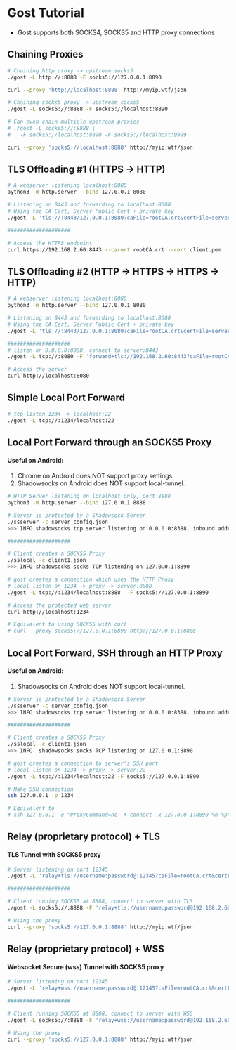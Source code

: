 # Gost Tutorial

- Gost supports both SOCKS4, SOCKS5 and HTTP proxy connections

## Chaining Proxies

```bash
# Chaining http proxy -> upstream socks5
./gost -L http://:8888 -F socks5://127.0.0.1:8890

curl --proxy 'http://localhost:8888' http://myip.wtf/json

# Chaining socks5 proxy -> upstream socks5
./gost -L socks5://:8888 -F socks5://localhost:8890

# Can even chain multiple upstream proxies
# ./gost -L socks5://:8888 \
#   -F socks5://localhost:8890 -F socks5://localhost:9999

curl --proxy 'socks5://localhost:8888' http://myip.wtf/json
```

## TLS Offloading #1 (HTTPS -> HTTP)
```bash
# A webserver listening localhost:8080
python3 -m http.server --bind 127.0.0.1 8080

# Listening on 8443 and forwarding to localhost:8080
# Using the CA Cert, Server Public Cert + private key
./gost -L 'tls://:8443/127.0.0.1:8080?caFile=rootCA.crt&certFile=server.crt&keyFile=server.key'

####################

# Access the HTTPS endpoint
curl https://192.168.2.60:8443 --cacert rootCA.crt --cert client.pem
```

## TLS Offloading #2 (HTTP -> HTTPS -> HTTPS -> HTTP)
```bash
# A webserver listening localhost:8080
python3 -m http.server --bind 127.0.0.1 8080

# Listening on 8443 and forwarding to localhost:8080
# Using the CA Cert, Server Public Cert + private key
./gost -L 'tls://:8443/127.0.0.1:8080?caFile=rootCA.crt&certFile=server.crt&keyFile=server.key'

####################
# listen on 0.0.0.0:8080, connect to server:8443
./gost -L tcp://:8080 -F 'forward+tls://192.168.2.60:8443?caFile=rootCA.crt&certFile=client.crt&keyFile=client.key'

# Access the server
curl http://localhost:8080
```


## Simple Local Port Forward
```bash
# tcp-listen 1234 -> localhost:22
./gost -L tcp://:1234/localhost:22
```

## Local Port Forward through an SOCKS5 Proxy
#### Useful on Android:
1. Chrome on Android does NOT support proxy settings. 
2. Shadowsocks on Android does NOT support local-tunnel.
```bash
# HTTP Server listening on localhost only, port 8888
python3 -m http.server --bind 127.0.0.1 8888

# Server is protected by a Shadowsock Server
./ssserver -c server_config.json
>>> INFO shadowsocks tcp server listening on 0.0.0.0:8388, inbound address 0.0.0.0:8388

####################

# Client creates a SOCKS5 Proxy
./sslocal -c client1.json
>>> INFO shadowsocks socks TCP listening on 127.0.0.1:8890

# gost creates a connection which uses the HTTP Proxy
# local listen on 1234 -> proxy -> server:8888
./gost -L tcp://:1234/localhost:8888  -F socks5://127.0.0.1:8890

# Access the protected web server
curl http://localhost:1234

# Equivalent to using SOCKS5 with curl
# curl --proxy socks5://127.0.0.1:8890 http://127.0.0.1:8888
```


## Local Port Forward, SSH through an HTTP Proxy
#### Useful on Android:
1. Shadowsocks on Android does NOT support local-tunnel.
```bash
# Server is protected by a Shadowsock Server
./ssserver -c server_config.json
>>> INFO shadowsocks tcp server listening on 0.0.0.0:8388, inbound address 0.0.0.0:8388

####################

# Client creates a SOCKS5 Proxy
./sslocal -c client1.json
>>> INFO  shadowsocks socks TCP listening on 127.0.0.1:8890

# gost creates a connection to server's SSH port
# local listen on 1234 -> proxy -> server:22
./gost -L tcp://:1234/localhost:22 -F socks5://127.0.0.1:8890

# Make SSH connection
ssh 127.0.0.1 -p 1234

# Equivalent to 
# ssh 127.0.0.1 -o "ProxyCommand=nc -X connect -x 127.0.0.1:8890 %h %p"
```

## Relay (proprietary protocol) + TLS
#### TLS Tunnel with SOCKS5 proxy
```bash
# Server listening on port 12345
./gost -L 'relay+tls://username:password@:12345?caFile=rootCA.crt&certFile=server.crt&keyFile=server.key'

####################

# Client running SOCKS5 at 8888, connect to server with TLS
./gost -L socks5://:8888 -F 'relay+tls://username:password@192.168.2.60:12345?caFile=rootCA.crt&certFile=client.crt&keyFile=client.key&nodelay=false'

# Using the proxy
curl --proxy 'socks5://127.0.0.1:8888' http://myip.wtf/json
```


## Relay (proprietary protocol) + WSS
#### Websocket Secure (wss) Tunnel with SOCKS5 proxy
```bash
# Server listening on port 12345
./gost -L 'relay+wss://username:password@:12345?caFile=rootCA.crt&certFile=server.crt&keyFile=server.key'

####################

# Client running SOCKS5 at 8888, connect to server with WSS
./gost -L socks5://:8888 -F 'relay+wss://username:password@192.168.2.60:12345?caFile=rootCA.crt&certFile=client.crt&keyFile=client.key&nodelay=false'

# Using the proxy
curl --proxy 'socks5://127.0.0.1:8888' http://myip.wtf/json
```